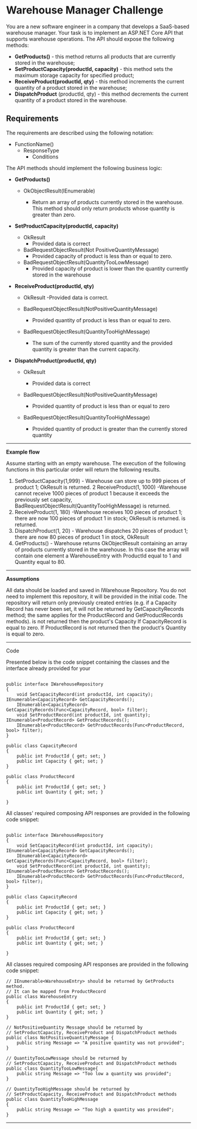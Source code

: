 ﻿# Warehouse Manager Challenge


You are a new software engineer in a company that develops a SaaS-based warehouse manager. Your task is to implement an ASP.NET Core API that supports warehouse operations.
The API should expose the following methods:

* **GetProducts()** - this method returns all products that are currently stored in the warehouse;
* **SetProductCapacity(productId, capacity)** - this method sets the maximum storage capacity for specified product;
* **ReceiveProduct(productId, qty)** - this method increments the current quantity of a product stored in the warehouse;
* **DispatchProduct** (productId, qty) - this method decrements the current quantity of a product stored in the warehouse.

## Requirements

The requirements are described using the following notation:
* FunctionName()
	- ResponseType
		- Conditions

The API methods should implement the following business logic:
* **GetProducts()**
	- OkObjectResult(IEnumerable<WarehouseEntry>)
		- Return an array of products currently stored in the warehouse. This method should only return products whose quantity is greater than zero. 

* **SetProductCapacity(productId, capacity)**
	- OkResult
		- Provided data is correct
	- BadRequestObjectResult(Not PositiveQuantityMessage)
		- Provided capacity of product is less than or equal to zero.
	- BadRequestObjectResult(QuantityTooLowMessage)
		- Provided capacity of product is lower than the quantity currently stored in the warehouse

* **ReceiveProduct(productId, qty)**

	- OkResult
		 -Provided data is correct.

	- BadRequestObjectResult(NotPositiveQuantityMessage)
		- Provided quantity of product is less than or equal to zero.

	- BadRequestObjectResult(QuantityTooHighMessage)
		- The sum of the currently stored quantity and the provided quantity is greater than the current capacity. 
		
* **DispatchProduct(productId, qty)**

	- OkResult
		 - Provided data is correct

	- BadRequestObjectResult(NotPositiveQuantityMessage)
		 - Provided quantity of product is less than or equal to zero

	- BadRequestObjectResult(QuantityTooHighMessage)
		- Provided quantity of product is greater than the currently stored quantity


__________________



**Example flow**

Assume starting with an empty warehouse. The execution of the following functions in this particular order will return the following results.

1. SetProductCapacity(1,999) - Warehouse can store up to 999 pieces of product 1; OkResult is returned.
2 ReceiveProduct(1, 1000) -Warehouse cannot receive 1000 pieces of product 1 because it exceeds the previously set capacity, BadRequestObjectResult(QuantityTooHighMessage) is returned.
3. ReceiveProduct(1, 180)
-Warehouse receives 100 pieces of product 1; there are now 100 pieces of product 1 in stock; OkResult
is returned. is returned.
4. DispatchProduct(1, 20) - Warehouse dispatches 20 pieces of product 1; there are now 80 pieces of product 1 in stock, OkResult
5. GetProducts() - Warehouse returns OkObjectResult containing an array of products currently stored in the warehouse. In this case the array will contain one element a WarehouseEntry with ProductId equal to 1 and Quantity equal to 80.
__________________

**Assumptions**

All data should be loaded and saved in IWarehouse Repository. You do not need to implement this repository, it will be provided in the initial code. The repository will return only previously created entries (e.g. if a Capacity Record has never been set, it will not be returned by GetCapacityRecords method; the same applies for the ProductRecord and GetProductRecords methods).
is not returned then the product's Capacity
If CapacityRecord is equal to zero. If ProductRecord is not returned then the product's Quantity is equal to zero.

__________________

Code

Presented below is the code snippet containing the classes and the interface already provided for your
```

public interface IWarehouseRepository
{
    void SetCapacityRecord(int productId, int capacity); IEnumerable<CapacityRecord> GetCapacityRecords();
    IEnumerable<CapacityRecord> GetCapacityRecords(Func<CapacityRecord, bool> filter);
    void SetProductRecord(int productId, int quantity); IEnumerable<ProductRecord> GetProductRecords();
    IEnumerable<ProductRecord> GetProductRecords(Func<ProductRecord, bool> filter);
}

public class CapacityRecord
{
    public int ProductId { get; set; }
    public int Capacity { get; set; }
}

public class ProductRecord
{
    public int ProductId { get; set; }
    public int Quantity { get; set; }

}

```

All classes' required composing API responses are provided in the following code snippet:

```

public interface IWarehouseRepository
{
    void SetCapacityRecord(int productId, int capacity); IEnumerable<CapacityRecord> GetCapacityRecords();
    IEnumerable<CapacityRecord> GetCapacityRecords(Func<CapacityRecord, bool> filter);
    void SetProductRecord(int productId, int quantity); IEnumerable<ProductRecord> GetProductRecords();
    IEnumerable<ProductRecord> GetProductRecords(Func<ProductRecord, bool> filter);
}

public class CapacityRecord
{
    public int ProductId { get; set; }
    public int Capacity { get; set; }
}

public class ProductRecord
{
    public int ProductId { get; set; }
    public int Quantity { get; set; }

}

```
All classes required composing API responses are provided in the following code snippet:

```
// IEnumerable<WarehouseEntry> should be returned by GetProducts method. 
// It can be mapped from ProductRecord
public class WarehouseEntry
{
    public int ProductId { get; set; }
    public int Quantity { get; set; }
}

// NotPositiveQuantity Message should be returned by
// SetProductCapacity, ReceiveProduct and DispatchProduct methods
public class NotPositiveQuantityMessage { 
    public string Message => "A positive quantity was not provided";
}

// QuantityTooLowMessage should be returned by
// SetProductCapacity, ReceiveProduct and DispatchProduct methods
public class QuantityTooLowMessage{
    public string Message => "Too low a quantity was provided";
}

// QuantityTooHighMessage should be returned by
// SetProductCapacity, ReceiveProduct and DispatchProduct methods
public class QuantityTooHighMessage
{ 
    public string Message => "Too high a quantity was provided";
}
```

__________________
